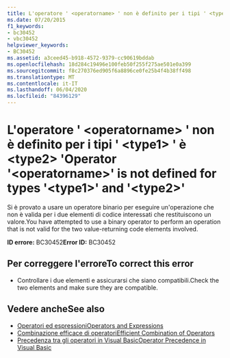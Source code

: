 ```yaml
---
title: L'operatore ' <operatorname> ' non è definito per i tipi ' <type1> ' è <type2> '
ms.date: 07/20/2015
f1_keywords:
- bc30452
- vbc30452
helpviewer_keywords:
- BC30452
ms.assetid: a3ceed45-b918-4572-9379-cc90619bddab
ms.openlocfilehash: 18d284c19496e100feb50f255f275ae501e0a399
ms.sourcegitcommit: f8c270376ed905f6a8896ce0fe25b4f4b38ff498
ms.translationtype: MT
ms.contentlocale: it-IT
ms.lasthandoff: 06/04/2020
ms.locfileid: "84396129"
---
```

# <a name="operator-operatorname-is-not-defined-for-types-type1-and-type2"></a><span data-ttu-id="f2337-102">L'operatore ' \<operatorname> ' non è definito per i tipi ' \<type1> ' è \<type2> '</span><span class="sxs-lookup"><span data-stu-id="f2337-102">Operator '\<operatorname>' is not defined for types '\<type1>' and '\<type2>'</span></span>
<span data-ttu-id="f2337-103">Si è provato a usare un operatore binario per eseguire un'operazione che non è valida per i due elementi di codice interessati che restituiscono un valore.</span><span class="sxs-lookup"><span data-stu-id="f2337-103">You have attempted to use a binary operator to perform an operation that is not valid for the two value-returning code elements involved.</span></span>  
  
 <span data-ttu-id="f2337-104">**ID errore:** BC30452</span><span class="sxs-lookup"><span data-stu-id="f2337-104">**Error ID:** BC30452</span></span>  
  
## <a name="to-correct-this-error"></a><span data-ttu-id="f2337-105">Per correggere l'errore</span><span class="sxs-lookup"><span data-stu-id="f2337-105">To correct this error</span></span>  
  
- <span data-ttu-id="f2337-106">Controllare i due elementi e assicurarsi che siano compatibili.</span><span class="sxs-lookup"><span data-stu-id="f2337-106">Check the two elements and make sure they are compatible.</span></span>  
  
## <a name="see-also"></a><span data-ttu-id="f2337-107">Vedere anche</span><span class="sxs-lookup"><span data-stu-id="f2337-107">See also</span></span>

- [<span data-ttu-id="f2337-108">Operatori ed espressioni</span><span class="sxs-lookup"><span data-stu-id="f2337-108">Operators and Expressions</span></span>](../programming-guide/language-features/operators-and-expressions/index.md)
- [<span data-ttu-id="f2337-109">Combinazione efficace di operatori</span><span class="sxs-lookup"><span data-stu-id="f2337-109">Efficient Combination of Operators</span></span>](../programming-guide/language-features/operators-and-expressions/efficient-combination-of-operators.md)
- [<span data-ttu-id="f2337-110">Precedenza tra gli operatori in Visual Basic</span><span class="sxs-lookup"><span data-stu-id="f2337-110">Operator Precedence in Visual Basic</span></span>](../language-reference/operators/operator-precedence.md)
